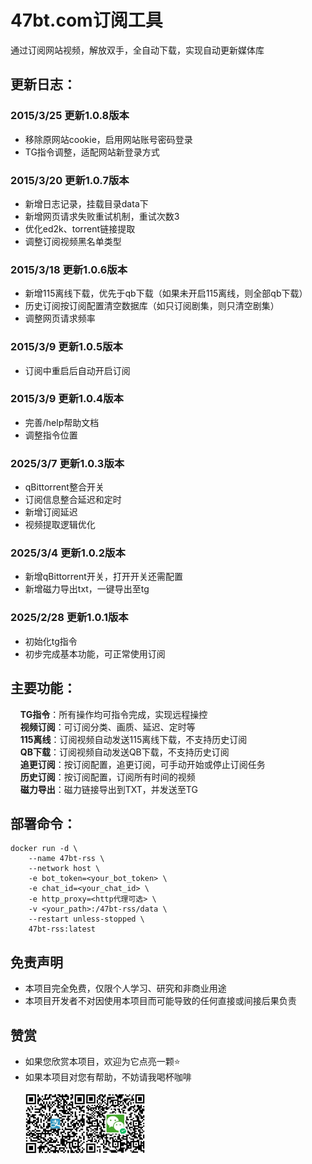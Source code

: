 # 47bt.com订阅工具
通过订阅网站视频，解放双手，全自动下载，实现自动更新媒体库

## 更新日志：
### 2015/3/25 更新1.0.8版本
- 移除原网站cookie，启用网站账号密码登录
- TG指令调整，适配网站新登录方式
### 2015/3/20 更新1.0.7版本
- 新增日志记录，挂载目录data下
- 新增网页请求失败重试机制，重试次数3
- 优化ed2k、torrent链接提取
- 调整订阅视频黑名单类型
### 2015/3/18 更新1.0.6版本
- 新增115离线下载，优先于qb下载（如果未开启115离线，则全部qb下载）
- 历史订阅按订阅配置清空数据库（如只订阅剧集，则只清空剧集）
- 调整网页请求频率
### 2015/3/9 更新1.0.5版本
- 订阅中重启后自动开启订阅
### 2015/3/9 更新1.0.4版本
- 完善/help帮助文档
- 调整指令位置
### 2025/3/7 更新1.0.3版本
- qBittorrent整合开关
- 订阅信息整合延迟和定时
- 新增订阅延迟
- 视频提取逻辑优化
### 2025/3/4 更新1.0.2版本
- 新增qBittorrent开关，打开开关还需配置
- 新增磁力导出txt，一键导出至tg
### 2025/2/28 更新1.0.1版本
- 初始化tg指令
- 初步完成基本功能，可正常使用订阅

## 主要功能：
&nbsp;&nbsp;&nbsp;&nbsp;**TG指令**：所有操作均可指令完成，实现远程操控<br/>
&nbsp;&nbsp;&nbsp;&nbsp;**视频订阅**：可订阅分类、画质、延迟、定时等<br/>
&nbsp;&nbsp;&nbsp;&nbsp;**115离线**：订阅视频自动发送115离线下载，不支持历史订阅<br/>
&nbsp;&nbsp;&nbsp;&nbsp;**QB下载**：订阅视频自动发送QB下载，不支持历史订阅<br/>
&nbsp;&nbsp;&nbsp;&nbsp;**追更订阅**：按订阅配置，追更订阅，可手动开始或停止订阅任务<br/>
&nbsp;&nbsp;&nbsp;&nbsp;**历史订阅**：按订阅配置，订阅所有时间的视频<br/>
&nbsp;&nbsp;&nbsp;&nbsp;**磁力导出**：磁力链接导出到TXT，并发送至TG<br/>

## 部署命令：
```
docker run -d \
    --name 47bt-rss \
    --network host \
    -e bot_token=<your_bot_token> \
    -e chat_id=<your_chat_id> \
    -e http_proxy=<http代理可选> \
    -v <your_path>:/47bt-rss/data \
    --restart unless-stopped \
    47bt-rss:latest
```

## 免责声明
- 本项目完全免费，仅限个人学习、研究和非商业用途
- 本项目开发者不对因使用本项目而可能导致的任何直接或间接后果负责

## 赞赏
- 如果您欣赏本项目，欢迎为它点亮一颗⭐️
- 如果本项目对您有帮助，不妨请我喝杯咖啡
<br/><br/>
<span><img src="assets/zhifubao.png" alt="支付宝" width="20%" align="left">
&nbsp;&nbsp;&nbsp;&nbsp;&nbsp;
<img src="assets/weixin.png" alt="微信 " width="20%" align="left"></span>